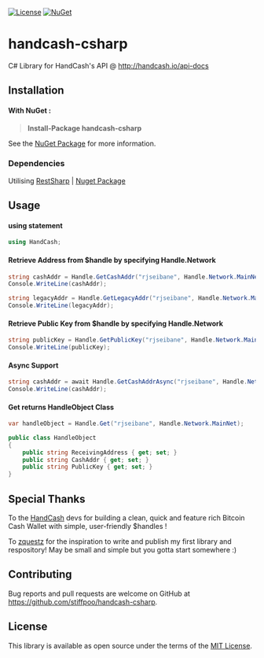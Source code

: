 [![License][License-Image]][License-URL] [![NuGet][NuGet-Image]][NuGet-Link]
# handcash-csharp

C# Library for HandCash's API @ http://handcash.io/api-docs

## Installation

#### With NuGet :
>**Install-Package handcash-csharp** 

See the [NuGet Package](https://www.nuget.org/packages/handcash-csharp/) for more information.

### Dependencies
Utilising [RestSharp](https://github.com/restsharp/RestSharp) | [Nuget Package](https://www.nuget.org/packages/RestSharp/)

## Usage

#### using statement
```c#
using HandCash;
```
#### Retrieve Address from $handle by specifying Handle.Network
```c#
string cashAddr = Handle.GetCashAddr("rjseibane", Handle.Network.MainNet);
Console.WriteLine(cashAddr);

string legacyAddr = Handle.GetLegacyAddr("rjseibane", Handle.Network.MainNet);
Console.WriteLine(legacyAddr);
```
#### Retrieve Public Key from $handle by specifying Handle.Network
```c#
string publicKey = Handle.GetPublicKey("rjseibane", Handle.Network.MainNet);
Console.WriteLine(publicKey);
```
#### Async Support
```c#
string cashAddr = await Handle.GetCashAddrAsync("rjseibane", Handle.Network.MainNet);
Console.WriteLine(cashAddr);
```
#### Get returns HandleObject Class
```c#
var handleObject = Handle.Get("rjseibane", Handle.Network.MainNet);
```
```c#
public class HandleObject
{
    public string ReceivingAddress { get; set; }
    public string CashAddr { get; set; }
    public string PublicKey { get; set; }
}
```
## Special Thanks

To the [HandCash](http://handcash.io/) devs for building a clean, quick and feature rich Bitcoin Cash Wallet with simple, user-friendly $handles !

To [zquestz](https://github.com/zquestz) for the inspiration to write and publish my first library and respository!
May be small and simple but you gotta start somewhere :)

## Contributing

Bug reports and pull requests are welcome on GitHub at https://github.com/stiffpoo/handcash-csharp.

## License

This library is available as open source under the terms of the [MIT License](https://opensource.org/licenses/MIT).

[License-URL]: http://opensource.org/licenses/MIT
[License-Image]: https://img.shields.io/github/license/mashape/apistatus.svg
[NuGet-Image]: https://img.shields.io/badge/nuget-v4.7.0-blue.svg
[NuGet-Link]: https://www.nuget.org/packages/handcash-csharp/
